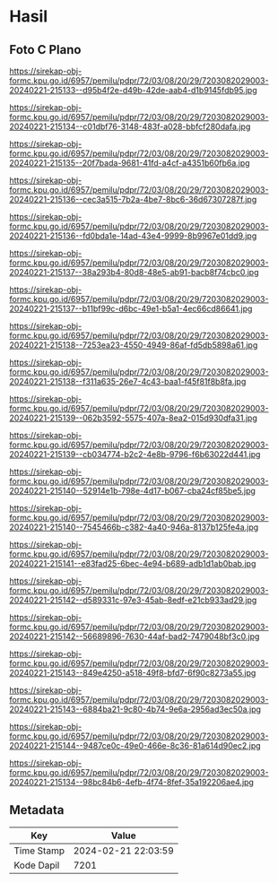 # Hasil

## Foto C Plano

https://sirekap-obj-formc.kpu.go.id/6957/pemilu/pdpr/72/03/08/20/29/7203082029003-20240221-215133--d95b4f2e-d49b-42de-aab4-d1b9145fdb95.jpg

https://sirekap-obj-formc.kpu.go.id/6957/pemilu/pdpr/72/03/08/20/29/7203082029003-20240221-215134--c01dbf76-3148-483f-a028-bbfcf280dafa.jpg

https://sirekap-obj-formc.kpu.go.id/6957/pemilu/pdpr/72/03/08/20/29/7203082029003-20240221-215135--20f7bada-9681-41fd-a4cf-a4351b60fb6a.jpg

https://sirekap-obj-formc.kpu.go.id/6957/pemilu/pdpr/72/03/08/20/29/7203082029003-20240221-215136--cec3a515-7b2a-4be7-8bc6-36d67307287f.jpg

https://sirekap-obj-formc.kpu.go.id/6957/pemilu/pdpr/72/03/08/20/29/7203082029003-20240221-215136--fd0bda1e-14ad-43e4-9999-8b9967e01dd9.jpg

https://sirekap-obj-formc.kpu.go.id/6957/pemilu/pdpr/72/03/08/20/29/7203082029003-20240221-215137--38a293b4-80d8-48e5-ab91-bacb8f74cbc0.jpg

https://sirekap-obj-formc.kpu.go.id/6957/pemilu/pdpr/72/03/08/20/29/7203082029003-20240221-215137--b11bf99c-d6bc-49e1-b5a1-4ec66cd86641.jpg

https://sirekap-obj-formc.kpu.go.id/6957/pemilu/pdpr/72/03/08/20/29/7203082029003-20240221-215138--7253ea23-4550-4949-86af-fd5db5898a61.jpg

https://sirekap-obj-formc.kpu.go.id/6957/pemilu/pdpr/72/03/08/20/29/7203082029003-20240221-215138--f311a635-26e7-4c43-baa1-f45f81f8b8fa.jpg

https://sirekap-obj-formc.kpu.go.id/6957/pemilu/pdpr/72/03/08/20/29/7203082029003-20240221-215139--062b3592-5575-407a-8ea2-015d930dfa31.jpg

https://sirekap-obj-formc.kpu.go.id/6957/pemilu/pdpr/72/03/08/20/29/7203082029003-20240221-215139--cb034774-b2c2-4e8b-9796-f6b63022d441.jpg

https://sirekap-obj-formc.kpu.go.id/6957/pemilu/pdpr/72/03/08/20/29/7203082029003-20240221-215140--52914e1b-798e-4d17-b067-cba24cf85be5.jpg

https://sirekap-obj-formc.kpu.go.id/6957/pemilu/pdpr/72/03/08/20/29/7203082029003-20240221-215140--7545466b-c382-4a40-946a-8137b125fe4a.jpg

https://sirekap-obj-formc.kpu.go.id/6957/pemilu/pdpr/72/03/08/20/29/7203082029003-20240221-215141--e83fad25-6bec-4e94-b689-adb1d1ab0bab.jpg

https://sirekap-obj-formc.kpu.go.id/6957/pemilu/pdpr/72/03/08/20/29/7203082029003-20240221-215142--d589331c-97e3-45ab-8edf-e21cb933ad29.jpg

https://sirekap-obj-formc.kpu.go.id/6957/pemilu/pdpr/72/03/08/20/29/7203082029003-20240221-215142--56689896-7630-44af-bad2-7479048bf3c0.jpg

https://sirekap-obj-formc.kpu.go.id/6957/pemilu/pdpr/72/03/08/20/29/7203082029003-20240221-215143--849e4250-a518-49f8-bfd7-6f90c8273a55.jpg

https://sirekap-obj-formc.kpu.go.id/6957/pemilu/pdpr/72/03/08/20/29/7203082029003-20240221-215143--6884ba21-9c80-4b74-9e6a-2956ad3ec50a.jpg

https://sirekap-obj-formc.kpu.go.id/6957/pemilu/pdpr/72/03/08/20/29/7203082029003-20240221-215144--9487ce0c-49e0-466e-8c36-81a614d90ec2.jpg

https://sirekap-obj-formc.kpu.go.id/6957/pemilu/pdpr/72/03/08/20/29/7203082029003-20240221-215134--98bc84b6-4efb-4f74-8fef-35a192206ae4.jpg


## Metadata

| Key        | Value               |
| ---------- | ------------------- |
| Time Stamp | 2024-02-21 22:03:59 |
| Kode Dapil | 7201                |



